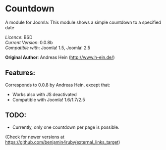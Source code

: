 Countdown
=========

A module for Joomla: This module shows a simple countdown to a specified date

*Licence*: BSD<br>
*Current Version*: 0.0.8b<br>
*Compatible with*: Joomla! 1.5, Joomla! 2.5

__Original Author__: Andreas Hein (http://www.h-ein.de/)

Features:
---------
Corresponds to 0.0.8 by Andreas Hein, except that:

- Works also with JS deactivated
- Compatible with Joomla! 1.6/1.7/2.5

TODO:
-----
- Currently, only one countdown per page is possible.

(Check for newer versions at https://github.com/benjamin4ruby/external_links_target)
